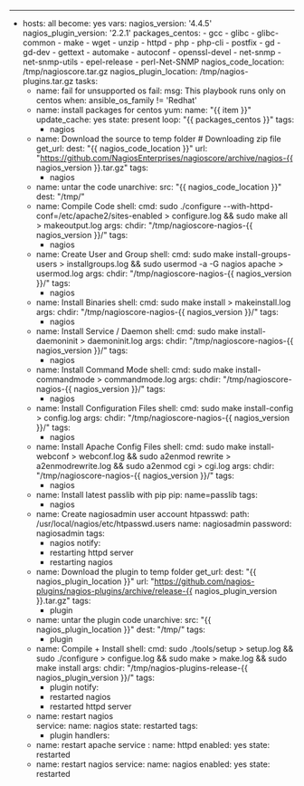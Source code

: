 ---
- hosts: all
  become: yes
  vars:
    nagios_version: '4.4.5'
    nagios_plugin_version: '2.2.1'
    packages_centos:
      - gcc 
      - glibc 
      - glibc-common
      - make
      - wget
      - unzip
      - httpd
      - php
      - php-cli
      - postfix
      - gd
      - gd-dev
      - gettext 
      - automake 
      - autoconf
      - openssl-devel
      - net-snmp 
      - net-snmp-utils 
      - epel-release
      - perl-Net-SNMP
    nagios_code_location: /tmp/nagioscore.tar.gz
    nagios_plugin_location: /tmp/nagios-plugins.tar.gz
    tasks:
    - name: fail for unsupported os
      fail:
        msg: This playbook runs only on centos
      when: ansible_os_family != 'Redhat'
    - name: install packages for centos
      yum:
        name: "{{ item }}"
        update_cache: yes
        state: present
      loop: "{{ packages_centos }}"
      tags:
        - nagios
    - name: Download the source to temp folder # Downloading zip file
      get_url:
        dest: "{{ nagios_code_location }}"
        url: "https://github.com/NagiosEnterprises/nagioscore/archive/nagios-{{ nagios_version }}.tar.gz"
      tags:
        - nagios
    - name: untar the code
      unarchive:
        src: "{{ nagios_code_location }}"
        dest: "/tmp/"
    - name: Compile Code
      shell:
        cmd: sudo ./configure --with-httpd-conf=/etc/apache2/sites-enabled > configure.log && sudo make all > makeoutput.log
      args:
        chdir: "/tmp/nagioscore-nagios-{{ nagios_version }}/"
      tags:
        - nagios
    - name: Create User and Group
      shell:
        cmd: sudo make install-groups-users > installgroups.log && sudo usermod -a -G nagios apache > usermod.log
      args:
        chdir: "/tmp/nagioscore-nagios-{{ nagios_version }}/"
      tags:
        - nagios
    - name: Install Binaries
      shell:
        cmd: sudo make install > makeinstall.log
      args:
        chdir: "/tmp/nagioscore-nagios-{{ nagios_version }}/"
      tags:
        - nagios
    - name: Install Service / Daemon
      shell:
        cmd: sudo make install-daemoninit > daemoninit.log
      args:
        chdir: "/tmp/nagioscore-nagios-{{ nagios_version }}/"
      tags:
        - nagios
    - name: Install Command Mode
      shell:
        cmd: sudo make install-commandmode > commandmode.log
      args:
        chdir: "/tmp/nagioscore-nagios-{{ nagios_version }}/"
      tags:
        - nagios
    - name: Install Configuration Files
      shell:
        cmd: sudo make install-config > config.log
      args:
        chdir: "/tmp/nagioscore-nagios-{{ nagios_version }}/"
      tags:
        - nagios
    - name: Install Apache Config Files
      shell:
        cmd: sudo make install-webconf > webconf.log && sudo a2enmod rewrite > a2enmodrewrite.log && sudo a2enmod cgi > cgi.log
      args:
        chdir: "/tmp/nagioscore-nagios-{{ nagios_version }}/"
      tags:
        - nagios
    - name: Install latest passlib with pip
      pip: name=passlib
      tags:
        - nagios
    - name: Create nagiosadmin user account
      htpasswd:
        path: /usr/local/nagios/etc/htpasswd.users 
        name: nagiosadmin 
        password: nagiosadmin 
      tags:
        - nagios
      notify:
       - restarting httpd server  
       - restarting nagios 
    - name: Download the plugin to temp folder
      get_url:
        dest: "{{ nagios_plugin_location }}"
        url: "https://github.com/nagios-plugins/nagios-plugins/archive/release-{{ nagios_plugin_version }}.tar.gz"
      tags:
        - plugin
    - name: untar the plugin code
      unarchive:
        src: "{{ nagios_plugin_location }}"
        dest: "/tmp/"
      tags:
        - plugin
    - name: Compile + Install
      shell:
        cmd: sudo ./tools/setup > setup.log && sudo ./configure > configue.log && sudo make > make.log && sudo make install
      args:
        chdir: "/tmp/nagios-plugins-release-{{ nagios_plugin_version }}/"
      tags:
        - plugin
      notify:
        - restarted nagios  
        - restarted httpd server 
    - name: restart nagios  
       service:
         name: nagios
         state: restarted
      tags:
        - plugin
  handlers:
    - name: restart apache 
      service :
        name: httpd
        enabled: yes
        state: restarted
    - name: restart nagios 
      service:
        name: nagios
        enabled: yes
        state: restarted
